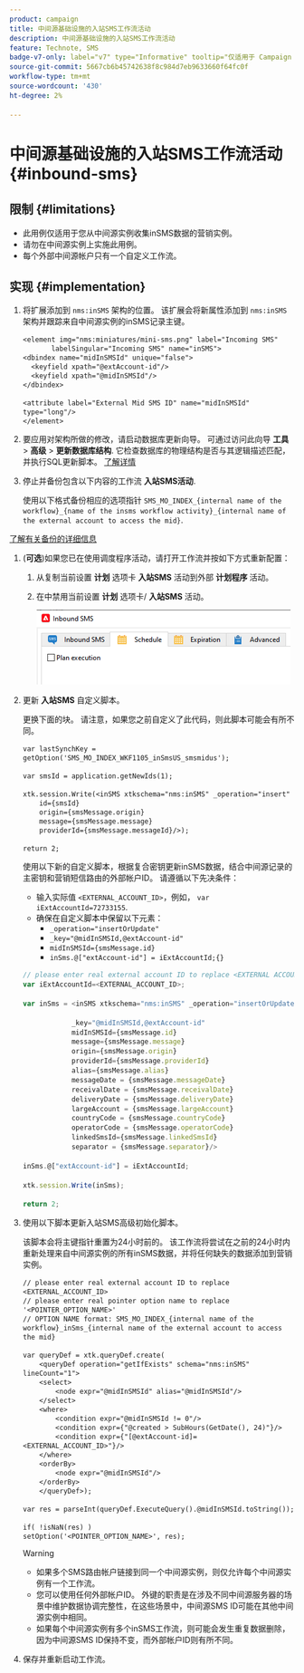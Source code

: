 ```yaml
---
product: campaign
title: 中间源基础设施的入站SMS工作流活动
description: 中间源基础设施的入站SMS工作流活动
feature: Technote, SMS
badge-v7-only: label="v7" type="Informative" tooltip="仅适用于 Campaign Classic v7"
source-git-commit: 5667cb6b45742638f8c984d7eb9633660f64fc0f
workflow-type: tm+mt
source-wordcount: '430'
ht-degree: 2%

---
```


# 中间源基础设施的入站SMS工作流活动 {#inbound-sms}

## 限制 {#limitations}

* 此用例仅适用于您从中间源实例收集inSMS数据的营销实例。
* 请勿在中间源实例上实施此用例。
* 每个外部中间源帐户只有一个自定义工作流。

## 实现 {#implementation}

1. 将扩展添加到 `nms:inSMS` 架构的位置。 该扩展会将新属性添加到 `nms:inSMS` 架构并跟踪来自中间源实例的inSMS记录主键。

   ```
   <element img="nms:miniatures/mini-sms.png" label="Incoming SMS"
          labelSingular="Incoming SMS" name="inSMS">
   <dbindex name="midInSMSId" unique="false">
     <keyfield xpath="@extAccount-id"/>
     <keyfield xpath="@midInSMSId"/>
   </dbindex>
   
   <attribute label="External Mid SMS ID" name="midInSMSId" type="long"/>
   </element>
   ```

1. 要应用对架构所做的修改，请启动数据库更新向导。 可通过访问此向导 **工具** > **高级** > **更新数据库结构**. 它检查数据库的物理结构是否与其逻辑描述匹配，并执行SQL更新脚本。 [了解详情](../../configuration/using/updating-the-database-structure.md)

1. 停止并备份包含以下内容的工作流 **入站SMS活动**.

   使用以下格式备份相应的选项指针 `SMS_MO_INDEX_{internal name of the workflow}_{name of the insms workflow activity}_{internal name of the external account to access the mid}`.

[了解有关备份的详细信息](../../production/using/backup.md)

1. (**可选**)如果您已在使用调度程序活动，请打开工作流并按如下方式重新配置：

   1. 从复制当前设置 **计划** 选项卡 **入站SMS** 活动到外部 **计划程序** 活动。

   1. 在中禁用当前设置 **计划** 选项卡/ **入站SMS** 活动。

      ![](assets/inbound_sms_1.png)

1. 更新 **入站SMS** 自定义脚本。

   更换下面的块。 请注意，如果您之前自定义了此代码，则此脚本可能会有所不同。

   ```
   var lastSynchKey = getOption('SMS_MO_INDEX_WKF1105_inSmsUS_smsmidus');
   
   var smsId = application.getNewIds(1);
   
   xtk.session.Write(<inSMS xtkschema="nms:inSMS" _operation="insert"
       id={smsId}
       origin={smsMessage.origin}
       message={smsMessage.message}
       providerId={smsMessage.messageId}/>);
   
   return 2;
   ```

   使用以下新的自定义脚本，根据复合密钥更新inSMS数据，结合中间源记录的主密钥和营销短信路由的外部帐户ID。
请遵循以下先决条件：

   * 输入实际值 `<EXTERNAL_ACCOUNT_ID>`，例如， `var iExtAccountId=72733155`.
   * 确保在自定义脚本中保留以下元素：
      * `_operation="insertOrUpdate"`
      * `_key="@midInSMSId,@extAccount-id"`
      * `midInSMSId={smsMessage.id}`
      * `inSms.@["extAccount-id"] = iExtAccountId;{}`

   ```Javascript
   // please enter real external account ID to replace <EXTERNAL ACCOUNT ID>
   var iExtAccountId=<EXTERNAL_ACCOUNT_ID>;
   
   var inSms = <inSMS xtkschema="nms:inSMS" _operation="insertOrUpdate"
   
               _key="@midInSMSId,@extAccount-id"
               midInSMSId={smsMessage.id}
               message={smsMessage.message}
               origin={smsMessage.origin}
               providerId={smsMessage.providerId}
               alias={smsMessage.alias}
               messageDate = {smsMessage.messageDate}
               receivalDate = {smsMessage.receivalDate}
               deliveryDate = {smsMessage.deliveryDate}
               largeAccount = {smsMessage.largeAccount}
               countryCode = {smsMessage.countryCode}
               operatorCode = {smsMessage.operatorCode}
               linkedSmsId={smsMessage.linkedSmsId}
               separator = {smsMessage.separator}/>
   
   inSms.@["extAccount-id"] = iExtAccountId;
   
   xtk.session.Write(inSms);
   
   return 2;
   ```

1. 使用以下脚本更新入站SMS高级初始化脚本。

   该脚本会将主键指针重置为24小时前的。 该工作流将尝试在之前的24小时内重新处理来自中间源实例的所有inSMS数据，并将任何缺失的数据添加到营销实例。

   ```
   // please enter real external account ID to replace <EXTERNAL_ACCOUNT_ID>
   // please enter real pointer option name to replace '<POINTER_OPTION_NAME>'
   // OPTION NAME format: SMS_MO_INDEX_{internal name of the workflow}_inSms_{internal name of the external account to access the mid}
   
   var queryDef = xtk.queryDef.create(
       <queryDef operation="getIfExists" schema="nms:inSMS" lineCount="1">
       <select>
           <node expr="@midInSMSId" alias="@midInSMSId"/>
       </select>
       <where>
           <condition expr="@midInSMSId != 0"/>
           <condition expr={"@created > SubHours(GetDate(), 24)"}/>
           <condition expr={"[@extAccount-id]=<EXTERNAL_ACCOUNT_ID>"}/>
       </where>
       <orderBy>
           <node expr="@midInSMSId"/>
       </orderBy>
       </queryDef>);
   
   var res = parseInt(queryDef.ExecuteQuery().@midInSMSId.toString());
   
   if( !isNaN(res) )
   setOption('<POINTER_OPTION_NAME>', res);
   ```

   >[!WARNING]
   >
   > * 如果多个SMS路由帐户链接到同一个中间源实例，则仅允许每个中间源实例有一个工作流。
   > * 您可以使用任何外部帐户ID。 外键的职责是在涉及不同中间源服务器的场景中维护数据协调完整性，在这些场景中，中间源SMS ID可能在其他中间源实例中相同。
   > * 如果每个中间源实例有多个inSMS工作流，则可能会发生重复数据删除，因为中间源SMS ID保持不变，而外部帐户ID则有所不同。

1. 保存并重新启动工作流。


